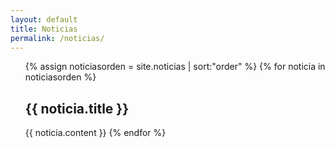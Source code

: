 ```yaml
---
layout: default
title: Noticias
permalink: /noticias/
---
```

<section>
<ul>
{% assign noticiasorden = site.noticias | sort:"order" %}
  {% for noticia in noticiasorden %}
      <h2>{{ noticia.title }}</h2>
      {{ noticia.content }}
  {% endfor %}
</ul>
</section>
